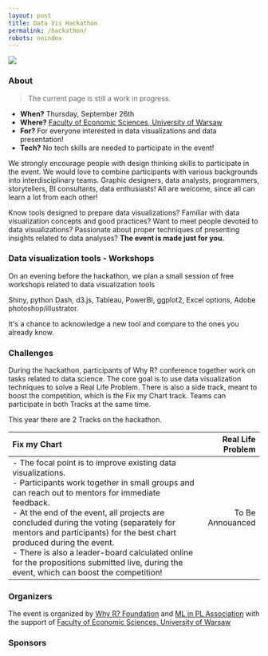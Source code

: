 ```yaml
---
layout: post
title: Data Vis Hackathon
permalink: /hackathon/
robots: noindex
---
```


<img src="/foundation/images/fulls/whyr2019/hackathon/plakat_hackathon.jpg" class="fit image">

### About

> The current page is still a work in progress.

- **When?** Thursday, September 26th
- **Where?** [Faculty of Economic Sciences, University of Warsaw](https://www.wne.uw.edu.pl/)
- **For?** For everyone interested in data visualizations and data presentation!
- **Tech?** No tech skills are needed to participate in the event!

We strongly encourage people with design thinking skills to participate in the event.
We would love to combine participants with various backgrounds into interdisciplinary teams. 
Graphic designers, data analysts, programmers, storytellers, BI consultants, data enthusiasts!
All are welcome, since all can learn a lot from each other!

Know tools designed to prepare data visualizations? Familiar with data visualization concepts and good practices? Want to meet people devoted to data visualizations? Passionate about proper techniques of presenting insights related to data analyses? **The event is made just for you.**

### Data visualization tools - Workshops

On an evening before the hackathon, we plan a small session of free workshops related to data visualization tools

Shiny, python Dash, d3.js, Tableau, PowerBI, ggplot2, Excel options, Adobe photoshop/illustrator.

It's a chance to acknowledge a new tool and compare to the ones you already know.

### Challenges

During the hackathon, participants of Why R? conference together work on tasks related to data science. The core goal is to use data visualization techniques to
solve a Real Life Problem. There is also a side track, meant to boost the competition, which is the Fix my Chart track. Teams can participate in both Tracks at the same time.

This year there are 2 Tracks on the hackathon.

|Fix my Chart  | Real Life Problem |
|:-------------|------------------:|
| - The focal point is to improve existing data visualizations.  <br> - Participants work together in small groups and can reach out to mentors for immediate feedback. <br> - At the end of the event, all projects are concluded during the voting (separately for mentors and participants) for the best chart produced during the event. <br> - There is also a leader-board calculated online for the propositions submitted live, during the event, which can boost the competition!| To Be Annouanced |

### Organizers

The event is organized by [Why R? Foundation](http://whyr.pl/foundation/2018/start/) and [ML in PL Association](http://conference.mlinpl.org/) with the support of [Faculty of Economic Sciences, University of Warsaw](https://www.wne.uw.edu.pl/)

### Sponsors
